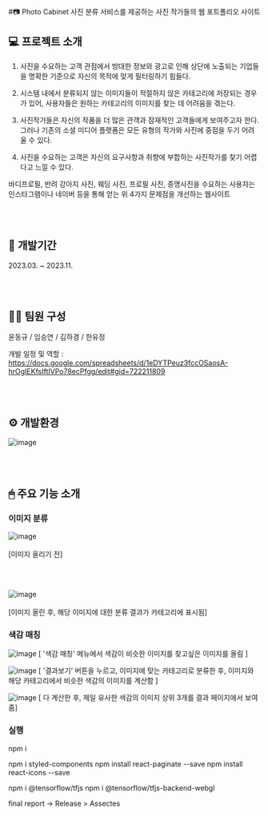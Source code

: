 
#📷 Photo Cabinet 사진 분류 서비스를 제공하는 사진 작가들의 웹 포트폴리오 사이트 


## 💻 프로젝트 소개 


1. 사진을 수요하는 고객 관점에서 방대한 정보와 광고로 인해 상단에 노출되는 기업들을 명확한 기준으로 자신의 목적에 맞게 필터링하기 힘들다.

2. 시스템 내에서 분류되지 않는 이미지들이 적절하지 않은 카테고리에 저장되는 경우가 있어, 사용자들은 원하는 카테고리의 이미지를 찾는 데 어려움을 겪는다.

3. 사진작가들은 자신의 작품을 더 많은 관객과 잠재적인 고객들에게 보여주고자 한다. 그러나 기존의 소셜 미디어 플랫폼은 모든 유형의 작가와 사진에 중점을 두기 어려울 수 있다.

4. 사진을 수요하는 고객은 자신의 요구사항과 취향에 부합하는 사진작가를 찾기 어렵다고 느낄 수 있다.

바디프로필, 반려 강아지 사진, 웨딩 사진, 프로필 사진, 증명사진을 수요하는 사용자는 인스타그램이나 네이버 등을 통해 얻는 위 4가지 문제점을 개선하는 웹사이트 

<br/><br/>

## 📅 개발기간 
2023.03. ~ 2023.11.

<br/><br/>

## 👨‍💻 팀원 구성
윤동규 / 임승연 / 김하경 / 한유정 

개발 일정 및 역할 : https://docs.google.com/spreadsheets/d/1eDYTPeuz3fccOSaosA-hrOgIEKfsIftIVPo78ecPfgg/edit#gid=722211809


<br/><br/>
## ⚙ 개발환경
![image](https://github.com/ddooing/soldesk_artme/assets/118183105/2862a7a9-2062-424b-8075-5775696cccb5)


<br/><br/>


## 🖱 주요 기능 소개 
### 이미지 분류 


![image](https://github.com/ddooing/soldesk_artme/assets/118183105/a68a2f9b-a01f-4b02-97ff-8d952a7026b8)
<br/><br/>
[이미지 올리기 전]

<br/><br/>

![image](https://github.com/ddooing/soldesk_artme/assets/118183105/45eaf49a-a599-46e4-99d1-92fd3bf0a916)
<br/><br/>
[이미지 올린 후, 해당 이미지에 대한 분류 결과가 카테고리에 표시됨]


### 색감 매칭 

![image](https://github.com/ddooing/soldesk_artme/assets/118183105/736e7139-85a5-4227-998f-51cc5ca380ec)
[ '색감 매칭' 메뉴에서 색감이 비슷한 이미지를 찾고싶은 이미지를 올림 ]

![image](https://github.com/ddooing/soldesk_artme/assets/118183105/aee29c07-e69f-44ba-9fdc-f8f19338c6d6)
[ '결과보기' 버튼을 누르고, 이미지에 맞는 카테고리로 분류한 후, 이미지와 해당 카테고리에서 비슷한 색감의 이미지를 계산함 ] 

![image](https://github.com/ddooing/soldesk_artme/assets/118183105/f92aa533-7943-4045-b880-a5234214622e)
[ 다 계산한 후, 제일 유사한 색감의 이미지 상위 3개를 결과 페이지에서 보여줌]

   


### 실행 
npm i


npm i styled-components
npm install react-paginate --save
npm install react-icons --save

npm i @tensorflow/tfjs
npm i @tensorflow/tfjs-backend-webgl



final report -> Release > Assectes
